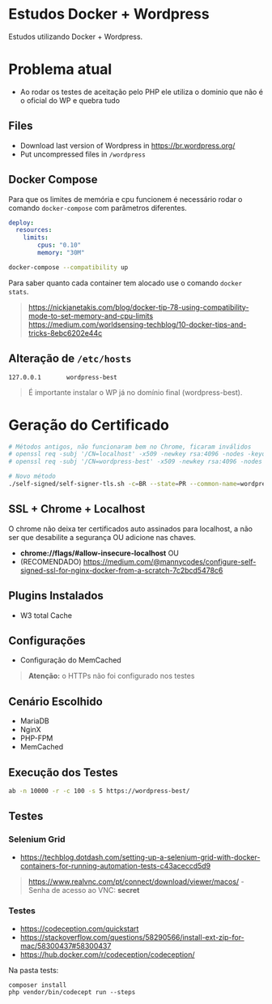 # Estudos Docker + Wordpress

Estudos utilizando Docker + Wordpress.

# Problema atual

* Ao rodar os testes de aceitação pelo PHP ele utiliza o dominio que não é o oficial do WP e quebra tudo

## Files

* Download last version of Wordpress in https://br.wordpress.org/
* Put uncompressed files in `/wordpress`

## Docker Compose

Para que os limites de memória e cpu funcionem é necessário rodar o comando `docker-compose` com parâmetros diferentes.

```yml
deploy:
  resources:
    limits:
        cpus: "0.10"
        memory: "30M"
```

```sh
docker-compose --compatibility up
```

Para saber quanto cada container tem alocado use o comando `docker stats`.

> https://nickjanetakis.com/blog/docker-tip-78-using-compatibility-mode-to-set-memory-and-cpu-limits
> https://medium.com/worldsensing-techblog/10-docker-tips-and-tricks-8ebc6202e44c

## Alteração de `/etc/hosts`

```
127.0.0.1       wordpress-best
```

> É importante instalar o WP já no domínio final (wordpress-best).

# Geração do Certificado

```sh
# Métodos antigos, não funcionaram bem no Chrome, ficaram inválidos
# openssl req -subj '/CN=localhost' -x509 -newkey rsa:4096 -nodes -keyout key.pem -out cert.pem -days 365
# openssl req -subj '/CN=wordpress-best' -x509 -newkey rsa:4096 -nodes -keyout key_wordpress.pem -out cert_wordpress.pem -days 365

# Novo método
./self-signed/self-signer-tls.sh -c=BR --state=PR --common-name=wordpress-best --path=./nginx/ssl/ -l=Curitiba -o=Desenvolvedor -u=Diretoria -e=user@gmail.com 
```

## SSL + Chrome + Localhost

O chrome não deixa ter certificados auto assinados para localhost, a não ser que desabilite a segurança OU adicione nas chaves.

* **chrome://flags/#allow-insecure-localhost** OU
* (RECOMENDADO) https://medium.com/@mannycodes/configure-self-signed-ssl-for-nginx-docker-from-a-scratch-7c2bcd5478c6

## Plugins Instalados

* W3 total Cache

## Configurações

* Configuração do MemCached

> **Atenção:** o HTTPs não foi configurado nos testes

## Cenário Escolhido

* MariaDB
* NginX
* PHP-FPM
* MemCached

## Execução dos Testes

```sh
ab -n 10000 -r -c 100 -s 5 https://wordpress-best/
```

## Testes

### Selenium Grid

* https://techblog.dotdash.com/setting-up-a-selenium-grid-with-docker-containers-for-running-automation-tests-c43aceccd5d9

> https://www.realvnc.com/pt/connect/download/viewer/macos/ - Senha de acesso ao VNC: **secret**

### Testes

* https://codeception.com/quickstart
* https://stackoverflow.com/questions/58290566/install-ext-zip-for-mac/58300437#58300437
* https://hub.docker.com/r/codeception/codeception/

Na pasta tests:

```
composer install
php vendor/bin/codecept run --steps
```
